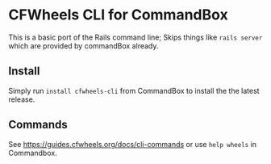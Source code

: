 # CFWheels CLI for CommandBox

This is a basic port of the Rails command line;
Skips things like `rails server` which are provided by commandBox already.

## Install

Simply run `install cfwheels-cli` from CommandBox to install the the latest release.

## Commands

See https://guides.cfwheels.org/docs/cli-commands or use `help wheels` in Commandbox.
